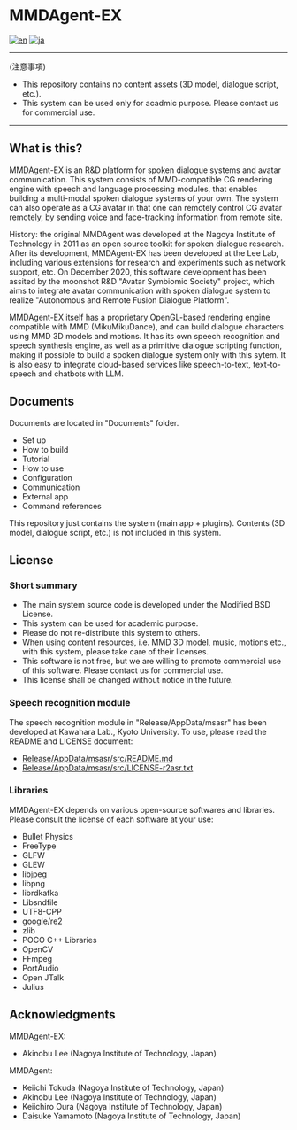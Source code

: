 # MMDAgent-EX

[![en](https://img.shields.io/badge/lang-en-red.svg)](https://github.com/mmd-agent/MMDAgent-EX/blob/main/README.md)
[![ja](https://img.shields.io/badge/lang-ja-blue.svg)](https://github.com/mmd-agent/MMDAgent-EX/blob/main/README.ja.md)

---

(注意事項)

- This repository contains no content assets (3D model, dialogue script, etc.).
- This system can be used only for acadmic purpose.  Please contact us for commercial use.

---

## What is this?

MMDAgent-EX is an R&D platform for spoken dialogue systems and avatar communication.  This system consists of MMD-compatible CG rendering engine with speech and language processing modules, that enables building a multi-modal spoken dialogue systems of your own. The system can also operate as a CG avatar in that one can remotely control CG avatar remotely, by sending voice and face-tracking information from remote site.

History: the original MMDAgent was developed at the Nagoya Institute of Technology in 2011 as an open source toolkit for spoken dialogue research. After its development, MMDAgent-EX has been developed at the Lee Lab, including various extensions for research and experiments such as network support, etc.  On December 2020, this software development has been assited by the moonshot R&D "Avatar Symbiomic Society" project, which aims to integrate avatar communication with spoken dialogue system to realize "Autonomous and Remote Fusion Dialogue Platform".

MMDAgent-EX itself has a proprietary OpenGL-based rendering engine compatible with MMD (MikuMikuDance), and can build dialogue characters using MMD 3D models and motions. It has its own speech recognition and speech synthesis engine, as well as a primitive dialogue scripting function, making it possible to build a spoken dialogue system only with this sytem. It is also easy to integrate cloud-based services like speech-to-text, text-to-speech and chatbots with LLM.

## Documents

Documents are located in "Documents" folder.

- Set up
- How to build
- Tutorial
- How to use
- Configuration
- Communication
- External app
- Command references

This repository just contains the system (main app + plugins).  Contents (3D model, dialogue script, etc.) is not included in this system.

## License

### Short summary

- The main system source code is developed under the Modified BSD License.
- This system can be used for academic purpose.
- Please do not re-distribute this system to others.
- When using content resources, i.e. MMD 3D model, music, motions etc., with this system, please take care of their licenses.
- This software is not free, but we are willing to promote commercial use of this software.  Please contact us for commercial use.
- This license shall be changed without notice in the future.

### Speech recognition module

The speech recognition module in "Release/AppData/msasr" has been developed at Kawahara Lab., Kyoto University.  To use, please read the README and LICENSE document:

- [Release/AppData/msasr/src/README.md](https://github.com/mmd-agent/MMDAgent-EX/blob/main/Release/AppData/msasr/src/README.md)
- [Release/AppData/msasr/src/LICENSE-r2asr.txt](https://github.com/mmd-agent/MMDAgent-EX/blob/main/Release/AppData/msasr/src/LICENSE-r2asr.txt)

### Libraries

MMDAgent-EX depends on various open-source softwares and libraries.  Please consult the license of each software at your use:

- Bullet Physics
- FreeType
- GLFW
- GLEW
- libjpeg
- libpng
- librdkafka
- Libsndfile
- UTF8-CPP
- google/re2
- zlib
- POCO C++ Libraries
- OpenCV
- FFmpeg
- PortAudio
- Open JTalk
- Julius

## Acknowledgments

MMDAgent-EX:

- Akinobu Lee (Nagoya Institute of Technology, Japan)

MMDAgent:

- Keiichi Tokuda (Nagoya Institute of Technology, Japan)
- Akinobu Lee (Nagoya Institute of Technology, Japan)
- Keiichiro Oura (Nagoya Institute of Technology, Japan)
- Daisuke Yamamoto (Nagoya Institute of Technology, Japan)
